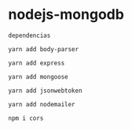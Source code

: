 # nodejs-mongodb

`dependencias`

`yarn add body-parser`

`yarn add express`

`yarn add mongoose`

`yarn add jsonwebtoken`

`yarn add nodemailer`

`npm i cors`
